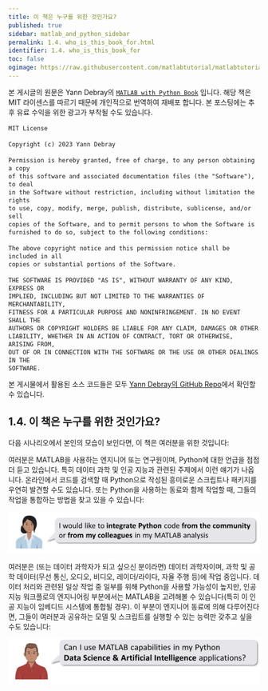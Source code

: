 ```yaml
---
title: 이 책은 누구를 위한 것인가요?
published: true
sidebar: matlab_and_python_sidebar
permalink: 1.4. who_is_this_book_for.html
identifier: 1.4. who_is_this_book_for
toc: false
ogimage: https://raw.githubusercontent.com/matlabtutorial/matlabtutorial.github.io/main/images/MATLAB_with_Python_Book/ogimage.jpg
---
```


본 게시글의 원문은 Yann Debray의 [`MATLAB with Python Book`](https://github.com/yanndebray/matlab-with-python-book) 입니다. 해당 책은 MIT 라이센스를 따르기 때문에 개인적으로 번역하여 재배포 합니다. 본 포스팅에는 추후 유료 수익을 위한 광고가 부착될 수도 있습니다.

    MIT License

    Copyright (c) 2023 Yann Debray

    Permission is hereby granted, free of charge, to any person obtaining a copy
    of this software and associated documentation files (the "Software"), to deal
    in the Software without restriction, including without limitation the rights
    to use, copy, modify, merge, publish, distribute, sublicense, and/or sell
    copies of the Software, and to permit persons to whom the Software is
    furnished to do so, subject to the following conditions:

    The above copyright notice and this permission notice shall be included in all
    copies or substantial portions of the Software.

    THE SOFTWARE IS PROVIDED "AS IS", WITHOUT WARRANTY OF ANY KIND, EXPRESS OR
    IMPLIED, INCLUDING BUT NOT LIMITED TO THE WARRANTIES OF MERCHANTABILITY,
    FITNESS FOR A PARTICULAR PURPOSE AND NONINFRINGEMENT. IN NO EVENT SHALL THE
    AUTHORS OR COPYRIGHT HOLDERS BE LIABLE FOR ANY CLAIM, DAMAGES OR OTHER
    LIABILITY, WHETHER IN AN ACTION OF CONTRACT, TORT OR OTHERWISE, ARISING FROM,
    OUT OF OR IN CONNECTION WITH THE SOFTWARE OR THE USE OR OTHER DEALINGS IN THE
    SOFTWARE.

본 게시물에서 활용된 소스 코드들은 모두 [Yann Debray의 GitHub Repo](https://github.com/yanndebray/matlab-with-python-book)에서 확인할 수 있습니다.

## 1.4. 이 책은 누구를 위한 것인가요?

다음 시나리오에서 본인의 모습이 보인다면, 이 책은 여러분을 위한 것입니다:

여러분은 MATLAB을 사용하는 엔지니어 또는 연구원이며, Python에 대한 언급을 점점 더 듣고 있습니다. 특히 데이터 과학 및 인공 지능과 관련된 주제에서 이런 얘기가 나옵니다. 온라인에서 코드를 검색할 때 Python으로 작성된 흥미로운 스크립트나 패키지를 우연히 발견할 수도 있습니다. 또는 Python을 사용하는 동료와 함께 작업할 때, 그들의 작업을 통합하는 방법을 찾고 있을 수 있습니다:

<img src="https://raw.githubusercontent.com/matlabtutorial/matlabtutorial.github.io/main/images/MATLAB_with_Python_Book/image5.png" />

여러분은 (또는 데이터 과학자가 되고 싶으신 분이라면) 데이터 과학자이며, 과학 및 공학 데이터(무선 통신, 오디오, 비디오, 레이더/라이다, 자율 주행 등)에 작업 중입니다. 데이터 처리와 관련된 일상 작업 중 일부를 위해 Python을 사용할 가능성이 높지만, 인공 지능 워크플로의 엔지니어링 부분에서는 MATLAB을 고려해볼 수 있습니다(특히 이 인공 지능이 임베디드 시스템에 통합될 경우). 이 부분이 엔지니어 동료에 의해 다루어진다면, 그들이 여러분과 공유하는 모델 및 스크립트를 실행할 수 있는 능력만 갖추고 싶을 수도 있습니다:

<img src="https://raw.githubusercontent.com/matlabtutorial/matlabtutorial.github.io/main/images/MATLAB_with_Python_Book/image6.png" />